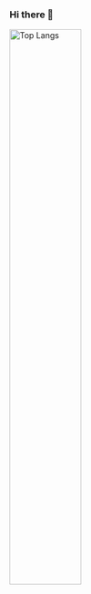 ### Hi there 👋

<img alt="Top Langs" src="https://github-readme-stats.vercel.app/api/top-langs/?username=KoziukSerhiy&layout=compact" width="50%"/>

